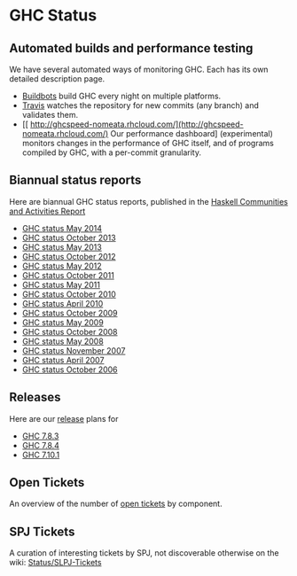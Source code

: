 # GHC Status

## Automated builds and performance testing


We have several automated ways of monitoring GHC.  Each has its own detailed description page.

- [ Buildbots](http://haskell.inf.elte.hu/builders/) build GHC every night on multiple platforms.
- [Travis](travis) watches the repository for new commits (any branch) and validates them.
- \[[ http://ghcspeed-nomeata.rhcloud.com/](http://ghcspeed-nomeata.rhcloud.com/) Our performance dashboard\] (experimental) monitors changes in the performance of GHC itself, and of programs compiled by GHC, with a per-commit granularity.

## Biannual status reports


Here are biannual GHC status reports, published in the [ Haskell Communities and Activities Report](http://haskell.org/communities/)

- [GHC status May 2014](status/may14)
- [GHC status October 2013](status/oct13)
- [GHC status May 2013](status/may13)
- [GHC status October 2012](status/oct12)
- [GHC status May 2012](status/may12)
- [GHC status October 2011](status/oct11)
- [GHC status May 2011](status/may11)
- [GHC status October 2010](status/oct10)
- [GHC status April 2010](status/apr10)
- [GHC status October 2009](status/oct09)
- [GHC status May 2009](status/may09)
- [GHC status October 2008](status/october08)
- [GHC status May 2008](status/may08)
- [GHC status November 2007](status/nov07)
- [GHC status April 2007](status/april07)
- [GHC status October 2006](status/october06)

## Releases


Here are our [release](working-conventions/releases) plans for

- [GHC 7.8.3](status/ghc-7.8.3)
- [GHC 7.8.4](status/ghc-7.8.4)
- [GHC 7.10.1](status/ghc-7.10.1)

## Open Tickets


An overview of the number of [open tickets](status/tickets) by component.

## SPJ Tickets


A curation of interesting tickets by SPJ, not discoverable otherwise on the wiki: [Status/SLPJ-Tickets](status/slpj-tickets)